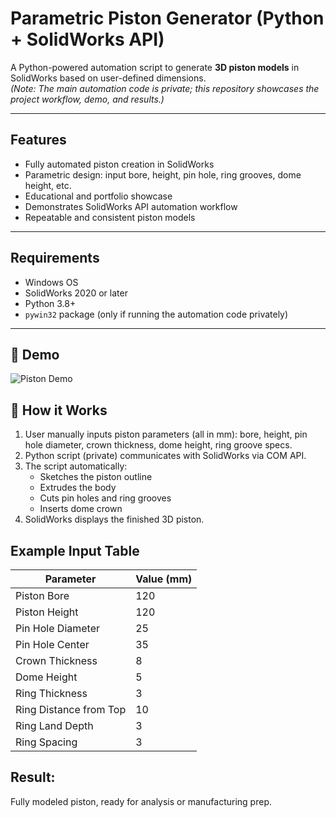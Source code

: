#  Parametric Piston Generator (Python + SolidWorks API)

A Python-powered automation script to generate **3D piston models** in SolidWorks based on user-defined dimensions.  
*(Note: The main automation code is private; this repository showcases the project workflow, demo, and results.)*

---

##  Features
- Fully automated piston creation in SolidWorks  
- Parametric design: input bore, height, pin hole, ring grooves, dome height, etc.  
- Educational and portfolio showcase  
- Demonstrates SolidWorks API automation workflow  
- Repeatable and consistent piston models  

---

##  Requirements
- Windows OS  
- SolidWorks 2020 or later  
- Python 3.8+  
- `pywin32` package (only if running the automation code privately)  

---
## 📸 Demo
![Piston Demo](media/Demo_Piston_3D.gif)

## 📝 How it Works 
1. User manually inputs piston parameters (all in mm): bore, height, pin hole diameter, crown thickness, dome height, ring groove specs.
2. Python script (private) communicates with SolidWorks via COM API.
3. The script automatically:
     - Sketches the piston outline
     - Extrudes the body
     - Cuts pin holes and ring grooves
     - Inserts dome crown
5. SolidWorks displays the finished 3D piston.
## Example Input Table
| Parameter              | Value (mm) |
| ---------------------- | ---------- |
| Piston Bore            | 120        |
| Piston Height          | 120        |
| Pin Hole Diameter      | 25         |
| Pin Hole Center        | 35         |
| Crown Thickness        | 8          |
| Dome Height            | 5          |
| Ring Thickness         | 3          |
| Ring Distance from Top | 10         |
| Ring Land Depth        | 3          |
| Ring Spacing           | 3          |

## Result: 
Fully modeled piston, ready for analysis or manufacturing prep.

